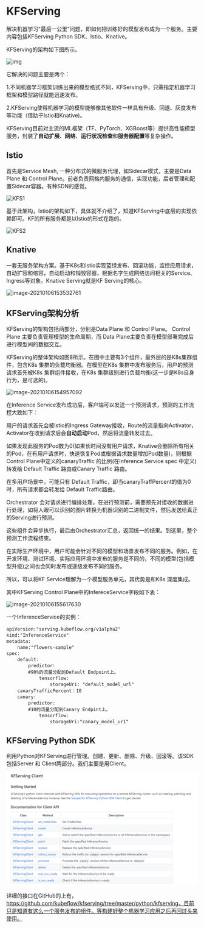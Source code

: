 # KFServing

解决机器学习"最后一公里"问题，即如何把训练好的模型发布成为一个服务。主要内容包括KFServing Python SDK、Istio、Knative。

KFServing的架构如下图所示。

![img](https://github.com/JesseStutler/technical-support/blob/master/assets/KF/KFS0.png?raw=true)

它解决的问题主要是两个：

1.不同机器学习框架训练出来的模型格式不同，KFServing中，只需指定机器学习框架和模型路径就能迅速发布。

2.KFServing使得机器学习的模型能够像其他软件一样具有升级、回退、灰度发布等功能（借助于Istio和Knative)。

KFServing目前对主流的ML框架（TF、PyTorch、XGBoost等）提供高性能模型服务，封装了**自动扩展**、**网络**、**运行状况检查**和**服务器配置**等复杂操作。

## Istio

首先是Service Mesh, 一种分布式的微服务代理，如Sidecar模式，主要是Data Plane 和 Control Plane。前者负责网格内服务的通信，实现功能，后者管理和配置Sidecar容器。有种SDN的感觉。

![KFS1](https://github.com/JesseStutler/technical-support/blob/master/assets/KF/KFS1.png?raw=true)

基于此架构，Istio的架构如下，具体就不介绍了，知道KFServing中底层的实现依赖即可。KF的所有服务都是以Istio的形式在跑的。

![KFS2](https://github.com/JesseStutler/technical-support/blob/master/assets/KF/KFS2.png?raw=true)

## Knative

一套无服务架构方案。基于K8s和Istio实现蓝绿发布、回滚功能，监控应用请求，自动扩容和缩容，自动启动和销毁容器，根据名字生成网络访问相关的Service、Ingress等对象。Knative Serving就是KF Serving的核心。

![image-20210106153532761](https://github.com/JesseStutler/technical-support/blob/master/assets/KF/KFS3.png?raw=true)

## KFServing架构分析

KFServing的架构包括两部分，分别是Data Plane 和 Control Plane。 Control Plane 主要负责管理模型的生命周期，而 Data Plane主要负责在模型部署完成后进行模型间的数据交互。

KFServing的整体架构如图8所示。在图中主要有3个组件，最外层的是K8s集群组件，包含K8s 集群的负载均衡器。在模型在K8s 集群中发布服务后，用户的预测请求首先被K8s 集群组件接收，在K8s 集群级别进行负载均衡(这一步是K8s自身行为，是可选的)。

![image-20210106154957092](https://github.com/JesseStutler/technical-support/blob/master/assets/KF/KFS4.png?raw=true)

在Inference Service发布成功后，客户端可以发送一个预测请求，预测的工作流程大致如下：

用户的请求首先会被Istio的Ingress Gateway接收，Route的流量指向Activator，Activator在收到请求后会**自动启动**Pod，然后将流量转发过去。

如果发现此服务的Pod数为0(如果长时间没有用户请求，Knative会删除所有相关的Pod，在有用户请求时，快速恢复Pod或根据请求数量增加Pod数量)，则根据Control Plane中定义的canaryTraffic 的比例(在Inference Service spec 中定义)转发给 Default Traffic 路由或Canary Traffic 路由。

在多用户场景中，可能只有 Default Traffic，即当canaryTraffPercent的值为0时，所有请求都会转发给 Default Traffic路由。

Orchestrator 会对请求进行编排处理，在进行预测前，需要预先对接收的数据进行处理，如将人眼可以识别的图片转换为机器识别的二进制文件，然后发送给真正的Serving进行预测。

这些组件会异步执行，最后由Orchestrator汇总，返回统一的结果。到这里，整个预测工作流程结束。

在实际生产环境中，用户可能会针对不同的模型和场景发布不同的服务。例如，在开发环境、测试环境、实际应用环境中发布的服务是不同的，不同的模型(包括模型升级)之间也会同时发布或逐级发布不同的服务。

所以，可以将KF Service理解为一个模型服务单元，其优势是和K8s 深度集成。

其中KFServing Control Plane中的InfereceService字段如下表：

![image-20210106155617630](https://github.com/JesseStutler/technical-support/blob/master/assets/KF/KFS5.png?raw=true)

一个InferenceService的实例：

```
apiVersion:"serving.kubeflow.org/v1alpha2"
kind:"InferenceService"
metadata:
	name:"flowers-sample"
spec:
	default:
		predictor:
		#90%的流量分配的Default Endpoint上。
			tensorflow:
				storageUri: "default_model_url"
	canaryTrafficPercent：10
	canary:
		predictor:
		#10的流量分配到Canary Endpint上。
			tensorflow:
				storageUri:"canary_model_ur1"
```

## KFServing Python SDK

利用Python对KFServing进行管理。创建、更新、删除、升级、回滚等。该SDK包括Server 和 Client两部分。我们主要是用Client。

![image](https://github.com/JesseStutler/technical-support/blob/master/assets/KF/KFS6.png?raw=true)

详细的接口在GitHub的上有，https://github.com/kubeflow/kfserving/tree/master/python/kfserving。目前只是知道有这么一个服务发布的组件。等构建好整个机器学习应用之后再回过头来使用。